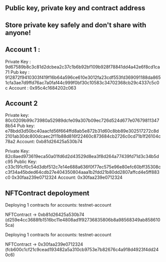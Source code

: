 ## Public key, private key and contract address
## Store private key safely and don't share with anyone!
## Account 1 :
Private Key : 9d67589b8c3c81d2dcbea2c37c1b6b92bf109b928f78841dd4a42e6f8cd1ca71
Pub key : 912872f9410303f419f16b64a596ce610e3012fa23cdf553fd369091188da8651cfa3ae7d9ffd76ac7a0faf44c999f0bf30c10583c34702368cb29c4337c5c0c
Account : 0x95c4c1684202c063
## Account 2
Private key: 80c0209b99c73980a52989dcfe09a307b09ec726d524d677e076798113478b54
Pub key: e78bdd3d50bc40aacfd56f664ffd8ab5e872b31d60c8bb89e302517272c8d2101ab30dc800dcaec2f11b88d816f22460c873684cb2726c0cd71b1f26104c78a2
Account: 0xb81d26425a530b74


Private Key:	 82c8aed973619eca50a01fd6d2d43529d8ea3f8d264a77439fd71d3c34b5dc95
Public Key: 	 c33c191cf0c54d3dbf512c7e14e688a636f0f77ec575e96e80efc60bff35308cc3f34a45bded64cdb27e404350804aaa1b2fdd21b80dd2807affcd4e5ff883c0
0x30faa239e0712324
Account: 0x30faa239e0712324




## NFTContract depoloyment
Deploying 1 contracts for accounts: testnet-account

NFTContract -> 0xb81d26425a530b74 (d259e4cc3688fb1516bc11e4808ad1f92736835806b8a98568349ab8586105ca)


Deploying 1 contracts for accounts: testnet-account

NFTContract -> 0x30faa239e0712324 (fcb600c1cf21c9cead193482a5a310cb9753e7b82676c4a918d4923f4dd240c6)

